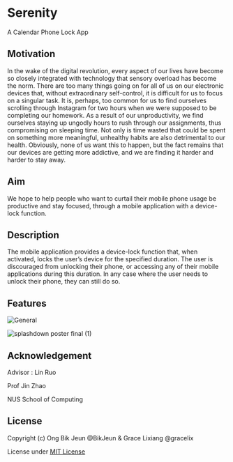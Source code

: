 # Serenity
A Calendar Phone Lock App

## Motivation
In the wake of the digital revolution, every aspect of our lives have become so closely integrated with technology that sensory overload has become the norm. There are too many things going on for all of us on our electronic devices that, without extraordinary self-control, it is difficult for us to focus on a singular task.
It is, perhaps, too common for us to find ourselves scrolling through Instagram for two hours when we were supposed to be completing our homework. As a result of our unproductivity, we find ourselves staying up ungodly hours to rush through our assignments, thus compromising on sleeping time. Not only is time wasted that could be spent on something more meaningful, unhealthy habits are also detrimental to our health. Obviously, none of us want this to happen, but the fact remains that our devices are getting more addictive, and we are finding it harder and harder to stay away.

## Aim
We hope to help people who want to curtail their mobile phone usage be productive and stay focused, through a mobile application with a device-lock function.

## Description
The mobile application provides a device-lock function that, when activated, locks the user’s device for the specified duration. The user is discouraged from unlocking their phone, or accessing any of their mobile applications during this duration. In any case where the user needs to unlock their phone, they can still do so.

## Features
![General](https://user-images.githubusercontent.com/69560700/99875791-3e947800-2c2d-11eb-9bed-44013f82d528.png)

![splashdown poster final (1)](https://user-images.githubusercontent.com/69560700/99875879-cc706300-2c2d-11eb-843e-54e8240fcd8c.jpg)

## Acknowledgement
Advisor : Lin Ruo

Prof Jin Zhao

NUS School of Computing

## License 
Copyright (c) Ong Bik Jeun @BikJeun & Grace Lixiang @gracelix 

License under [MIT License](LICENSE)
